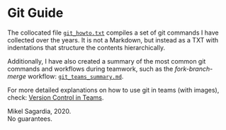 # Git Guide

The collocated file [`git_howto.txt`](./git_howto.txt) compiles a set of git commands I have collected over the years. It is not a Markdown, but instead as a TXT with indentations that structure the contents hierarchically.

Additionally, I have also created a summary of the most common git commands and workflows during teamwork, such as the *fork-branch-merge* workflow: [`git_teams_summary.md`](./git_teams_summary.md).

For more detailed explanations on how to use git in teams (with images), check: [Version Control in Teams](https://github.com/mxagar/mlops_udacity/blob/main/01_Clean_Code/MLOpsND_CleanCode.md#3-lesson-3-working-with-others-using-version-control).

Mikel Sagardia, 2020.  
No guarantees.
